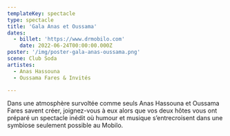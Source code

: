 ```yaml
---
templateKey: spectacle
type: spectacle
title: 'Gala Anas et Oussama'
dates: 
  - billet: 'https://www.drmobilo.com'
    date: 2022-06-24T00:00:00.000Z
poster: '/img/poster-gala-anas-oussama.png'
scene: Club Soda
artistes:
  - Anas Hassouna
  - Oussama Fares & Invités

---
```

Dans une atmosphère survoltée comme seuls Anas Hassouna et Oussama Fares savent créer, joignez-vous à eux alors que vos deux hôtes vous ont préparé un spectacle inédit où humour et musique s’entrecroisent dans une symbiose seulement possible au Mobilo.
